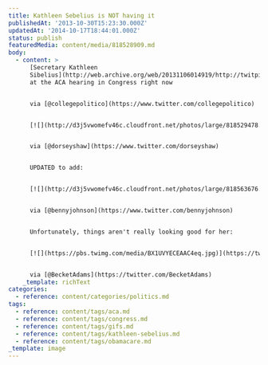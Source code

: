 ```yaml
---
title: Kathleen Sebelius is NOT having it
publishedAt: '2013-10-30T15:23:30.000Z'
updatedAt: '2014-10-17T18:44:01.000Z'
status: publish
featuredMedia: content/media/818528909.md
body:
  - content: >
      [Secretary Kathleen
      Sibelius](http://web.archive.org/web/20131106014919/http://twitpic.com:80/djbwy5)
      at the ACA hearing in Congress right now


      via [@collegepolitico](https://www.twitter.com/collegepolitico)


      [![](http://d3j5vwomefv46c.cloudfront.net/photos/large/818529478.gif?1383144690)](http://twitpic.com/djbxdy)


      via [@dorseyshaw](https://www.twitter.com/dorseyshaw)


      UPDATED to add:


      [![](http://d3j5vwomefv46c.cloudfront.net/photos/large/818563676.gif?1383156199)](http://twitpic.com/djcnrw)


      via [@bennyjohnson](https://www.twitter.com/bennyjohnson)


      Unfortunately, things aren't really looking good for her:


      [![](https://pbs.twimg.com/media/BX1UVYECEAAC4eq.jpg)](https://twitter.com/BecketAdams/status/395565068789637120/photo/1)


      via [@BecketAdams](https://twitter.com/BecketAdams)
    _template: richText
categories:
  - reference: content/categories/politics.md
tags:
  - reference: content/tags/aca.md
  - reference: content/tags/congress.md
  - reference: content/tags/gifs.md
  - reference: content/tags/kathleen-sebelius.md
  - reference: content/tags/obamacare.md
_template: image
---
```



